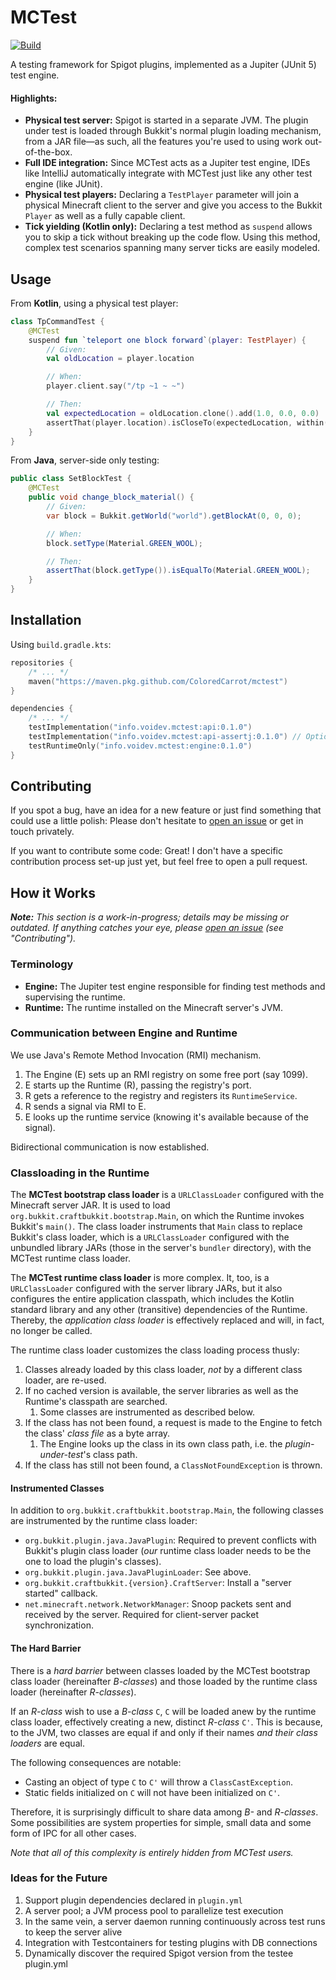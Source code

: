 # MCTest

[![Build](https://github.com/ColoredCarrot/mctest/actions/workflows/build.yml/badge.svg)](https://github.com/ColoredCarrot/mctest/actions/workflows/build.yml)

A testing framework for Spigot plugins, implemented as a Jupiter (JUnit 5) test engine.

#### Highlights:

- **Physical test server:** Spigot is started in a separate JVM.
  The plugin under test is loaded through Bukkit's normal plugin loading mechanism,
  from a JAR file&mdash;as such, all the features you're used to using work out-of-the-box.
- **Full IDE integration:** Since MCTest acts as a Jupiter test engine,
  IDEs like IntelliJ automatically integrate with MCTest just like any other test engine (like JUnit).
- **Physical test players:** Declaring a `TestPlayer` parameter
  will join a physical Minecraft client to the server
  and give you access to the Bukkit `Player` as well as a fully capable client.
- **Tick yielding (Kotlin only):** Declaring a test method as `suspend`
  allows you to skip a tick without breaking up the code flow.
  Using this method, complex test scenarios spanning many server ticks are easily modeled.

## Usage

From **Kotlin**, using a physical test player:

```kotlin
class TpCommandTest {
    @MCTest
    suspend fun `teleport one block forward`(player: TestPlayer) {
        // Given:
        val oldLocation = player.location

        // When:
        player.client.say("/tp ~1 ~ ~")

        // Then:
        val expectedLocation = oldLocation.clone().add(1.0, 0.0, 0.0)
        assertThat(player.location).isCloseTo(expectedLocation, within(1e-7))
    }
}
```

From **Java**, server-side only testing:

```java
public class SetBlockTest {
    @MCTest
    public void change_block_material() {
        // Given:
        var block = Bukkit.getWorld("world").getBlockAt(0, 0, 0);

        // When:
        block.setType(Material.GREEN_WOOL);

        // Then:
        assertThat(block.getType()).isEqualTo(Material.GREEN_WOOL);
    }
}
```

## Installation

Using `build.gradle.kts`:

```kotlin
repositories {
    /* ... */
    maven("https://maven.pkg.github.com/ColoredCarrot/mctest")
}

dependencies {
    /* ... */
    testImplementation("info.voidev.mctest:api:0.1.0")
    testImplementation("info.voidev.mctest:api-assertj:0.1.0") // Optional
    testRuntimeOnly("info.voidev.mctest:engine:0.1.0")
}
```

## Contributing

If you spot a bug, have an idea for a new feature or just find something that could use a little polish:
Please don't hesitate to [open an issue](https://github.com/ColoredCarrot/mctest/issues/new)
or get in touch privately.

If you want to contribute some code: Great!
I don't have a specific contribution process set-up just yet,
but feel free to open a pull request.

## How it Works

***Note:**
This section is a work-in-progress; details may be missing or outdated.
If anything catches your eye, please [open an issue](https://github.com/ColoredCarrot/mctest/issues/new)
(see "Contributing").*

### Terminology

- **Engine:** The Jupiter test engine responsible for finding test methods and supervising the runtime.
- **Runtime:** The runtime installed on the Minecraft server's JVM.

### Communication between Engine and Runtime

We use Java's Remote Method Invocation (RMI) mechanism.

1. The Engine (E) sets up an RMI registry on some free port (say 1099).
2. E starts up the Runtime (R), passing the registry's port.
3. R gets a reference to the registry and registers its `RuntimeService`.
4. R sends a signal via RMI to E.
5. E looks up the runtime service (knowing it's available because of the signal).

Bidirectional communication is now established.

### Classloading in the Runtime

The **MCTest bootstrap class loader** is a `URLClassLoader` configured with the Minecraft server JAR.
It is used to load `org.bukkit.craftbukkit.bootstrap.Main`,
on which the Runtime invokes Bukkit's `main()`.
The class loader instruments that `Main` class to replace Bukkit's class loader,
which is a `URLClassLoader` configured with the unbundled library JARs
(those in the server's `bundler` directory),
with the MCTest runtime class loader.

The **MCTest runtime class loader** is more complex.
It, too, is a `URLClassLoader` configured with the server library JARs,
but it also configures the entire application classpath,
which includes the Kotlin standard library and any other (transitive) dependencies of the Runtime.
Thereby, the *application class loader* is effectively replaced
and will, in fact, no longer be called.

The runtime class loader customizes the class loading process thusly:

1. Classes already loaded by this class loader, *not* by a different class loader, are re-used.
2. If no cached version is available, the server libraries as well as the Runtime's classpath are searched.
    1. Some classes are instrumented as described below.
3. If the class has not been found, a request is made to the Engine to fetch the class' *class file* as a byte array.
    1. The Engine looks up the class in its own class path, i.e. the *plugin-under-test*'s class path.
4. If the class has still not been found, a `ClassNotFoundException` is thrown.

#### Instrumented Classes

In addition to `org.bukkit.craftbukkit.bootstrap.Main`,
the following classes are instrumented by the runtime class loader:

- `org.bukkit.plugin.java.JavaPlugin`: Required to prevent conflicts with Bukkit's plugin class loader
  (*our* runtime class loader needs to be the one to load the plugin's classes).
- `org.bukkit.plugin.java.JavaPluginLoader`: See above.
- `org.bukkit.craftbukkit.{version}.CraftServer`: Install a "server started" callback.
- `net.minecraft.network.NetworkManager`: Snoop packets sent and received by the server.
  Required for client-server packet synchronization.

#### The Hard Barrier

There is a *hard barrier* between classes loaded by the MCTest bootstrap class loader (hereinafter *B-classes*)
and those loaded by the runtime class loader (hereinafter *R-classes*).

If an *R-class* wish to use a *B-class* `C`,
`C` will be loaded anew by the runtime class loader,
effectively creating a new, distinct *R-class* `C'`.
This is because, to the JVM, two classes are equal if and only if
their names *and their class loaders* are equal.

The following consequences are notable:

- Casting an object of type `C` to `C'` will throw a `ClassCastException`.
- Static fields initialized on `C` will not have been initialized on `C'`.

Therefore, it is surprisingly difficult to share data among *B-* and *R-classes*.
Some possibilities are system properties for simple, small data and
some form of IPC for all other cases.

*Note that all of this complexity is entirely hidden from MCTest users.*


### Ideas for the Future

1. Support plugin dependencies declared in `plugin.yml`
2. A server pool; a JVM process pool to parallelize test execution
3. In the same vein, a server daemon running continuously across test runs to keep the server alive
4. Integration with Testcontainers for testing plugins with DB connections
5. Dynamically discover the required Spigot version from the testee plugin.yml

